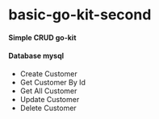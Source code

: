 # basic-go-kit-second

#### Simple CRUD go-kit
#### Database mysql

* Create Customer
* Get Customer By Id
* Get All Customer
* Update Customer
* Delete Customer
